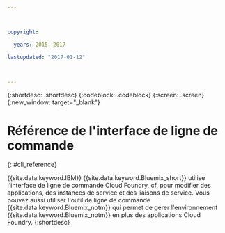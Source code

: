 ```yaml
---



copyright:

  years: 2015，2017

lastupdated: "2017-01-12"



---
```


{:shortdesc: .shortdesc}
{:codeblock: .codeblock}
{:screen: .screen}
{:new_window: target="_blank"}

# Référence de l'interface de ligne de commande
{: #cli_reference}

{{site.data.keyword.IBM}} {{site.data.keyword.Bluemix_short}} utilise l'interface de ligne de commande Cloud Foundry, cf, pour modifier des applications, des instances de service et des liaisons de service. Vous
pouvez aussi utiliser l'outil de ligne de commande {{site.data.keyword.Bluemix_notm}} qui permet de gérer l'environnement
{{site.data.keyword.Bluemix_notm}} en plus des applications Cloud Foundry.
{:shortdesc}

